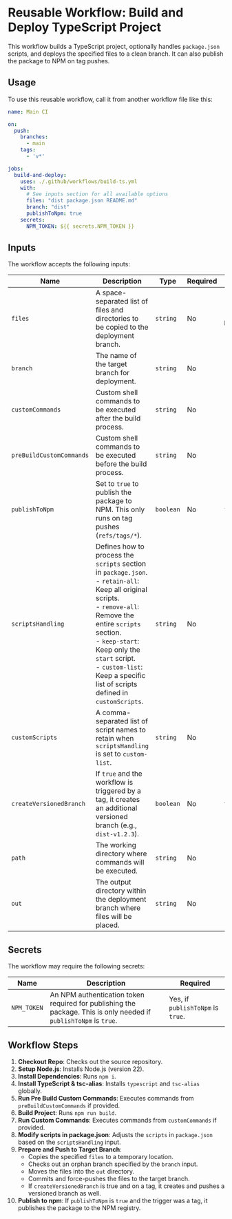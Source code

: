 # Reusable Workflow: Build and Deploy TypeScript Project

This workflow builds a TypeScript project, optionally handles `package.json` scripts, and deploys the specified files to a clean branch. It can also publish the package to NPM on tag pushes.

## Usage

To use this reusable workflow, call it from another workflow file like this:

```yaml
name: Main CI

on:
  push:
    branches:
      - main
    tags:
      - 'v*'

jobs:
  build-and-deploy:
    uses: ./.github/workflows/build-ts.yml
    with:
      # See inputs section for all available options
      files: "dist package.json README.md"
      branch: "dist"
      publishToNpm: true
    secrets:
      NPM_TOKEN: ${{ secrets.NPM_TOKEN }}
```

## Inputs

The workflow accepts the following inputs:

| Name | Description | Type | Required | Default |
|---|---|---|---|---|
| `files` | A space-separated list of files and directories to be copied to the deployment branch. | `string` | No | `"dist package.json"` |
| `branch` | The name of the target branch for deployment. | `string` | No | `"dist"` |
| `customCommands` | Custom shell commands to be executed after the build process. | `string` | No | `""` |
| `preBuildCustomCommands` | Custom shell commands to be executed before the build process. | `string` | No | `""` |
| `publishToNpm` | Set to `true` to publish the package to NPM. This only runs on tag pushes (`refs/tags/*`). | `boolean` | No | `false` |
| `scriptsHandling` | Defines how to process the `scripts` section in `package.json`.<br>- `retain-all`: Keep all original scripts.<br>- `remove-all`: Remove the entire `scripts` section.<br>- `keep-start`: Keep only the `start` script.<br>- `custom-list`: Keep a specific list of scripts defined in `customScripts`. | `string` | No | `"keep-start"` |
| `customScripts` | A comma-separated list of script names to retain when `scriptsHandling` is set to `custom-list`. | `string` | No | `""` |
| `createVersionedBranch` | If `true` and the workflow is triggered by a tag, it creates an additional versioned branch (e.g., `dist-v1.2.3`). | `boolean` | No | `true` |
| `path` | The working directory where commands will be executed. | `string` | No | `"."` |
| `out` | The output directory within the deployment branch where files will be placed. | `string` | No | `"."` |

## Secrets

The workflow may require the following secrets:

| Name | Description | Required |
|---|---|---|
| `NPM_TOKEN` | An NPM authentication token required for publishing the package. This is only needed if `publishToNpm` is `true`. | Yes, if `publishToNpm` is `true`. |

## Workflow Steps

1.  **Checkout Repo**: Checks out the source repository.
2.  **Setup Node.js**: Installs Node.js (version 22).
3.  **Install Dependencies**: Runs `npm i`.
4.  **Install TypeScript & tsc-alias**: Installs `typescript` and `tsc-alias` globally.
5.  **Run Pre Build Custom Commands**: Executes commands from `preBuildCustomCommands` if provided.
6.  **Build Project**: Runs `npm run build`.
7.  **Run Custom Commands**: Executes commands from `customCommands` if provided.
8.  **Modify scripts in package.json**: Adjusts the `scripts` in `package.json` based on the `scriptsHandling` input.
9.  **Prepare and Push to Target Branch**:
    *   Copies the specified `files` to a temporary location.
    *   Checks out an orphan branch specified by the `branch` input.
    *   Moves the files into the `out` directory.
    *   Commits and force-pushes the files to the target branch.
    *   If `createVersionedBranch` is true and on a tag, it creates and pushes a versioned branch as well.
10. **Publish to npm**: If `publishToNpm` is `true` and the trigger was a tag, it publishes the package to the NPM registry.

